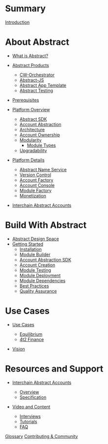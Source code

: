 # Summary

[Introduction](./0_introduction.md)

# About Abstract

- [What is Abstract?](./8_vision.md)
- [Abstract Products](./1_products/index.md)
  - [CW-Orchestrator](./1_products/1_cw_orchestrator.md)
  - [Abstract-JS](./1_products/4_abstract_js.md)
  - [Abstract App Template](./1_products/2_abstract_app_template.md)
  - [Abstract Testing](./1_products/3_abstract_testing.md)
- [Prerequisites](./3_framework/0_prerequisites.md)
- [Platform Overview](1_abstract_platform_overview.md)
  - [Abstract SDK](./3_framework/1_abstract_sdk.md)
  - [Account Abstraction](./3_framework/2_account_abstraction.md)
  - [Architecture](./3_framework/3_architecture.md)
  - [Account Ownership](./3_framework/4_ownership.md)
  - [Modularity](./3_framework/5_modularity.md)
    - [Module Types](./3_framework/6_module_types.md)
  - [Upgradability](./3_framework/7_upgradability.md)

- [Platform Details](./5_platform/index.md)
  - [Abstract Name Service](./5_platform/1_ans.md)
  - [Version Control](./5_platform/2_version_control.md)
  - [Account Factory](./5_platform/3_account_factory.md)
  - [Account Console](./5_platform/4_account_console.md)
  - [Module Factory](./5_platform/5_module_factory.md)
  - [Monetization](./5_platform/6_monetization.md)

- [Interchain Abstract Accounts]()

# Build With Abstract

- [Abstract Design Space](./2_introduction/1_design_space.md)
- [Getting Started](./4_get_started/1_index.md)
  - [Installation](./4_get_started/2_installation.md)
  - [Module Builder](./4_get_started/3_module_builder.md)
  - [Account Abstraction SDK](./4_get_started/4_sdk.md)
  - [Account Creation](./4_get_started/5_account_creation.md)
  - [Module Testing](./4_get_started/6_module_testing.md)
  - [Module Deployment](./4_get_started/7_module_deployment.md)
  - [Module Dependencies](./4_get_started/8_dependencies.md)
  - [Best Practices]()
  - [Quality Assurance]()


# Use Cases
- [Use Cases](./7_use_cases/index.md)
  - [Equilibrium](./7_use_cases/1_equilibrium.md)
  - [4t2 Finance](./7_use_cases/2_4t2.md)

- [Vision](./8_vision.md)

# Resources and Support

- [Interchain Abstract Accounts](./ibc/index.md)
  - [Overview](./ibc/overview.md)
  - [Specification](./ibc/spec.md)

- [Video and Content]()
  - [Interviews]()
  - [Tutorials]()
  - [FAQ](./video_and_content/faq.md)

[Glossary](./9_glossary.md)
[Contributing & Community](./contributing.md)


<!-- -Introduction
   -Brief overview of Abstract and its core principles.
   -Account Abstraction
   -Architecture
   -Modules - overview of modular architecture
   -Governance
   -Value Proposition - Overview of benefits for developers

-Getting Started
   -Installation - guide to get started with Abstraction
   -Account Creation
   -SDK
   -Module Development
       -Create, deploy, and integrate
       -Best practices

-Use Cases
   -Equilibrium/4t2 example
   -Inspiration and guidance for developers to explore new possibilities with Abstract.

-Resources and Support
   -Additional documentation, tutorials, guides
   -Contributing/Community
   -FAQ
   -Discord/Abstract links -->
